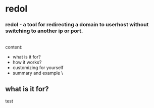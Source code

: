 # redol
### redol - a tool for redirecting a domain to userhost without switching to another ip or port.
\
content:
* what is it for?
* how it works?
* customizing for yourself
* summary and example
\
## what is it for?
test

